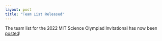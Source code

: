 ```yaml
---
layout: post
title: "Team List Released"
---
```


The team list for the 2022 MIT Science Olympiad Invitational has now been [posted](teams)!